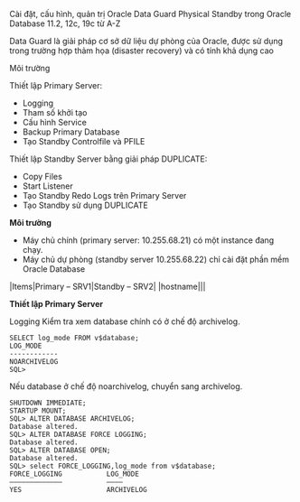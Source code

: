 Cài đặt, cấu hình, quản trị Oracle Data Guard Physical Standby trong Oracle Database 11.2, 12c, 19c từ A-Z

Data Guard là  giải pháp cơ sở dữ liệu dự phòng của Oracle, được sử dụng trong trường hợp thảm họa (disaster recovery) và có tính khả dụng cao

Môi trường

Thiết lập Primary Server:
* Logging
* Tham số khởi tạo
* Cấu hình Service 
* Backup Primary Database
* Tạo Standby Controlfile và PFILE

Thiết lập Standby Server bằng giải pháp DUPLICATE:
* Copy Files
* Start Listener
* Tạo Standby Redo Logs trên Primary Server
* Tạo Standby sử dụng DUPLICATE

**Môi trường**
* Máy chủ chính (primary server: 10.255.68.21) có một instance đang chạy.
* Máy chủ dự phòng (standby server 10.255.68.22) chỉ cài đặt phần mềm Oracle Database

|Items|Primary – SRV1|Standby – SRV2|
|hostname|||

**Thiết lập Primary Server**

Logging
Kiểm tra xem database chính có ở chế độ archivelog.
```
SELECT log_mode FROM v$database;
LOG_MODE
------------
NOARCHIVELOG
SQL>
```

Nếu database ở chế độ noarchivelog, chuyển sang archivelog.
```
SHUTDOWN IMMEDIATE;
STARTUP MOUNT;
SQL> ALTER DATABASE ARCHIVELOG;
Database altered.
SQL> ALTER DATABASE FORCE LOGGING;
Database altered.
SQL> ALTER DATABASE OPEN;
Database altered.
SQL> select FORCE_LOGGING,log_mode from v$database;
FORCE_LOGGING           LOG_MODE
—————————————           ————
YES                     ARCHIVELOG
```


